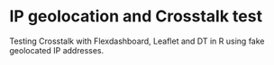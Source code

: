 # IP geolocation and Crosstalk test

Testing Crosstalk with Flexdashboard, Leaflet and DT in R using fake geolocated IP addresses.